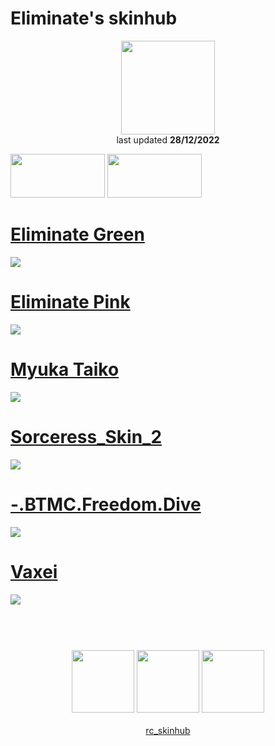 # Eliminate's skinhub
<p align="center">
<a href="https://osu.ppy.sh/users/9169747">
  <img src="https://a.ppy.sh/9169747"  
       width="150"
       height="150"></a>
<br>
last updated <b>28/12/2022</b>
</p>

<a href="https://www.youtube.com/watch?v=kbbgypvGPgM">
<img src="https://i.imgur.com/uDyKiLi.png"
       width="151" 
       height="70"/></a>

<a href="https://i.imgur.com/o0kMf8Y.png">
<img src="https://i.imgur.com/o0kMf8Y.png"
       width="151" 
       height="70"/></a>

# [Eliminate Green](https://github.com/ryancranie/skinhub/raw/tyfh/player/eliminate/Eliminate%20Green.osk)
[![](https://osu.ppy.sh/ss/18336128/a854)](https://github.com/ryancranie/skinhub/raw/tyfh/player/eliminate/Eliminate%20Green.osk)

# [Eliminate Pink](https://github.com/ryancranie/skinhub/raw/tyfh/player/eliminate/Eliminate%20Pink.osk)
[![](https://osu.ppy.sh/ss/18336114/72c8)](https://github.com/ryancranie/skinhub/raw/tyfh/player/eliminate/Eliminate%20Pink.osk)

# [Myuka Taiko](https://github.com/ryancranie/skinhub/raw/tyfh/player/eliminate/Myuka%20Taiko.osk)
[![](https://osu.ppy.sh/ss/18338359/a5fc)](https://github.com/ryancranie/skinhub/raw/tyfh/player/eliminate/Myuka%20Taiko.osk)

# [Sorceress_Skin_2](https://github.com/ryancranie/skinhub/raw/tyfh/player/eliminate/Sorceress_Skin_2.osk)
[![](https://osu.ppy.sh/ss/18336136/5730)](https://github.com/ryancranie/skinhub/raw/tyfh/player/eliminate/Sorceress_Skin_2.osk)

# [-.BTMC.Freedom.Dive](https://github.com/ryancranie/skinhub/raw/tyfh/universal/-.BTMC.Freedom.Dive.osk)
[![](https://i.ppy.sh/19743f9a911d966fca64a81c018ee380dba163a3/68747470733a2f2f692e696d6775722e636f6d2f74696563544e482e706e67)](https://github.com/ryancranie/skinhub/raw/tyfh/universal/-.BTMC.Freedom.Dive.osk)

# [Vaxei](https://github.com/ryancranie/skinhub/raw/tyfh/player/universal/Vaxei.osk)
[![](https://osu.ppy.sh/ss/18205118/735e)](https://github.com/ryancranie/skinhub/raw/tyfh/player/universal/Vaxei.osk)

#
<p align="center">
  <br></br>
  <a href="https://www.twitch.tv/eliminate294">
  <img src="https://i.imgur.com/HM030lk.png" 
       width="100" 
       height="100"></a>
  <a href="https://www.youtube.com/@Eliminate294">
  <img src="https://i.imgur.com/YWbDUUy.png"  
       width="100" 
       height="100"></a>
  <a href="https://twitter.com/Eliminate294_">
  <img src="https://i.imgur.com/PUQ5uWf.png" 
       width="100" 
       height="100"></a>
  <br></br>
  <a href="https://github.com/ryancranie/skinhub">rc_skinhub</a>
 </p>




